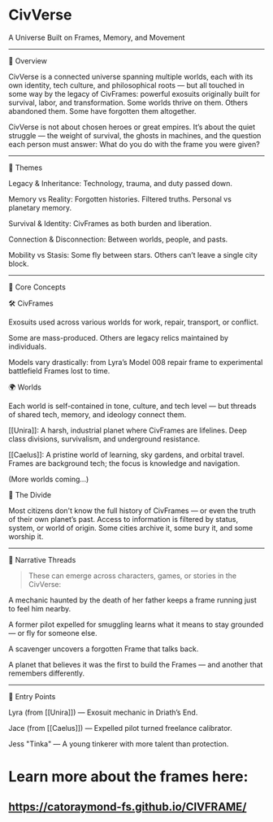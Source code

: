 # CivVerse
A Universe Built on Frames, Memory, and Movement


---

🌌 Overview

CivVerse is a connected universe spanning multiple worlds, each with its own identity, tech culture, and philosophical roots — but all touched in some way by the legacy of CivFrames: powerful exosuits originally built for survival, labor, and transformation. Some worlds thrive on them. Others abandoned them. Some have forgotten them altogether.

CivVerse is not about chosen heroes or great empires. It’s about the quiet struggle — the weight of survival, the ghosts in machines, and the question each person must answer:
What do you do with the frame you were given?


---

🧭 Themes

Legacy & Inheritance: Technology, trauma, and duty passed down.

Memory vs Reality: Forgotten histories. Filtered truths. Personal vs planetary memory.

Survival & Identity: CivFrames as both burden and liberation.

Connection & Disconnection: Between worlds, people, and pasts.

Mobility vs Stasis: Some fly between stars. Others can’t leave a single city block.



---

🧱 Core Concepts

🛠️ CivFrames

Exosuits used across various worlds for work, repair, transport, or conflict.

Some are mass-produced. Others are legacy relics maintained by individuals.

Models vary drastically: from Lyra’s Model 008 repair frame to experimental battlefield Frames lost to time.


🌍 Worlds

Each world is self-contained in tone, culture, and tech level — but threads of shared tech, memory, and ideology connect them.

[[Unira]]: A harsh, industrial planet where CivFrames are lifelines. Deep class divisions, survivalism, and underground resistance.

[[Caelus]]: A pristine world of learning, sky gardens, and orbital travel. Frames are background tech; the focus is knowledge and navigation.

(More worlds coming...)


🧬 The Divide

Most citizens don't know the full history of CivFrames — or even the truth of their own planet’s past.
Access to information is filtered by status, system, or world of origin. Some cities archive it, some bury it, and some worship it.


---

📖 Narrative Threads

> These can emerge across characters, games, or stories in the CivVerse:



A mechanic haunted by the death of her father keeps a frame running just to feel him nearby.

A former pilot expelled for smuggling learns what it means to stay grounded — or fly for someone else.

A scavenger uncovers a forgotten Frame that talks back.

A planet that believes it was the first to build the Frames — and another that remembers differently.



---

🔗 Entry Points

Lyra (from [[Unira]]) — Exosuit mechanic in Driath’s End.

Jace (from [[Caelus]]) — Expelled pilot turned freelance calibrator.

Jess "Tinka" — A young tinkerer with more talent than protection.

# Learn more about the frames here:
## https://catoraymond-fs.github.io/CIVFRAME/ 


